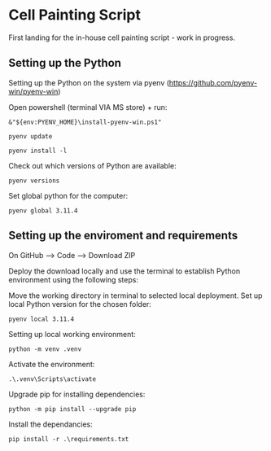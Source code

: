 # Cell Painting Script
First landing for the in-house cell painting script - work in progress.

## Setting up the Python
Setting up the Python on the system via pyenv (https://github.com/pyenv-win/pyenv-win)

Open powershell (terminal VIA MS store) + run:

`&"${env:PYENV_HOME}\install-pyenv-win.ps1"`

`pyenv update`

`pyenv install -l`

Check out which versions of Python are available:

`pyenv versions`

Set global python for the computer:

`pyenv global 3.11.4`

## Setting up the enviroment and requirements

On GitHub --> Code --> Download ZIP

Deploy the download locally and use the terminal to establish Python environment using the following steps:

Move the working directory in terminal to selected local deployment. 
Set up local Python version for the chosen folder:

`pyenv local 3.11.4`

Setting up local working environment:

`python -m venv .venv`

Activate the environment:

`.\.venv\Scripts\activate`

Upgrade pip for installing dependencies:

`python -m pip install --upgrade pip`

Install the dependancies:

`pip install -r .\requirements.txt`

